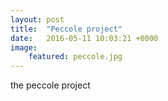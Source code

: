 ```yaml
---
layout: post
title:  "Peccole project"
date:   2016-05-11 10:03:21 +0000
image:
    featured: peccole.jpg
---
```

the peccole project